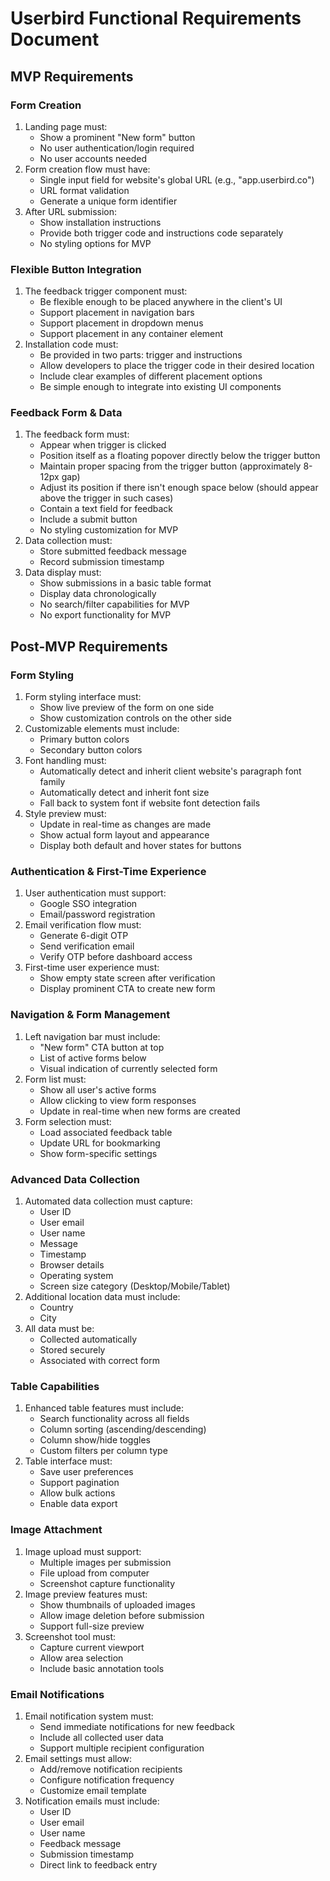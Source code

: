 # Userbird Functional Requirements Document

## MVP Requirements

### Form Creation
1. Landing page must:
   - Show a prominent "New form" button
   - No user authentication/login required
   - No user accounts needed
2. Form creation flow must have:
   - Single input field for website's global URL (e.g., "app.userbird.co")
   - URL format validation
   - Generate a unique form identifier
3. After URL submission:
   - Show installation instructions
   - Provide both trigger code and instructions code separately
   - No styling options for MVP

### Flexible Button Integration
1. The feedback trigger component must:
   - Be flexible enough to be placed anywhere in the client's UI
   - Support placement in navigation bars
   - Support placement in dropdown menus
   - Support placement in any container element
2. Installation code must:
   - Be provided in two parts: trigger and instructions
   - Allow developers to place the trigger code in their desired location
   - Include clear examples of different placement options
   - Be simple enough to integrate into existing UI components

### Feedback Form & Data
1. The feedback form must:
   - Appear when trigger is clicked
   - Position itself as a floating popover directly below the trigger button
   - Maintain proper spacing from the trigger button (approximately 8-12px gap)
   - Adjust its position if there isn't enough space below (should appear above the trigger in such cases)
   - Contain a text field for feedback
   - Include a submit button
   - No styling customization for MVP
2. Data collection must:
   - Store submitted feedback message
   - Record submission timestamp
3. Data display must:
   - Show submissions in a basic table format
   - Display data chronologically
   - No search/filter capabilities for MVP
   - No export functionality for MVP

## Post-MVP Requirements

### Form Styling
1. Form styling interface must:
   - Show live preview of the form on one side
   - Show customization controls on the other side
2. Customizable elements must include:
   - Primary button colors
   - Secondary button colors
3. Font handling must:
   - Automatically detect and inherit client website's paragraph font family
   - Automatically detect and inherit font size
   - Fall back to system font if website font detection fails
4. Style preview must:
   - Update in real-time as changes are made
   - Show actual form layout and appearance
   - Display both default and hover states for buttons

### Authentication & First-Time Experience
1. User authentication must support:
   - Google SSO integration
   - Email/password registration
2. Email verification flow must:
   - Generate 6-digit OTP
   - Send verification email
   - Verify OTP before dashboard access
3. First-time user experience must:
   - Show empty state screen after verification
   - Display prominent CTA to create new form

### Navigation & Form Management
1. Left navigation bar must include:
   - "New form" CTA button at top
   - List of active forms below
   - Visual indication of currently selected form
2. Form list must:
   - Show all user's active forms
   - Allow clicking to view form responses
   - Update in real-time when new forms are created
3. Form selection must:
   - Load associated feedback table
   - Update URL for bookmarking
   - Show form-specific settings

### Advanced Data Collection
1. Automated data collection must capture:
   - User ID
   - User email
   - User name
   - Message
   - Timestamp
   - Browser details
   - Operating system
   - Screen size category (Desktop/Mobile/Tablet)
2. Additional location data must include:
   - Country
   - City
3. All data must be:
   - Collected automatically
   - Stored securely
   - Associated with correct form

### Table Capabilities
1. Enhanced table features must include:
   - Search functionality across all fields
   - Column sorting (ascending/descending)
   - Column show/hide toggles
   - Custom filters per column type
2. Table interface must:
   - Save user preferences
   - Support pagination
   - Allow bulk actions
   - Enable data export

### Image Attachment
1. Image upload must support:
   - Multiple images per submission
   - File upload from computer
   - Screenshot capture functionality
2. Image preview features must:
   - Show thumbnails of uploaded images
   - Allow image deletion before submission
   - Support full-size preview
3. Screenshot tool must:
   - Capture current viewport
   - Allow area selection
   - Include basic annotation tools

### Email Notifications
1. Email notification system must:
   - Send immediate notifications for new feedback
   - Include all collected user data
   - Support multiple recipient configuration
2. Email settings must allow:
   - Add/remove notification recipients
   - Configure notification frequency
   - Customize email template
3. Notification emails must include:
   - User ID
   - User email
   - User name
   - Feedback message
   - Submission timestamp
   - Direct link to feedback entry